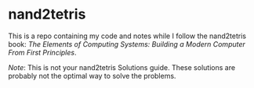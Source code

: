 # nand2tetris

This is a repo containing my code and notes while I follow the nand2tetris book: *The Elements of Computing Systems: Building a Modern Computer From First Principles*.

_Note_: This is not your nand2tetris Solutions guide. These solutions are probably not the optimal way to solve the problems.
